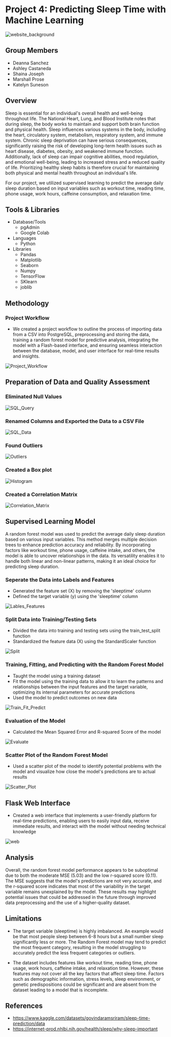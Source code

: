 # **Project 4: Predicting Sleep Time with Machine Learning**
![website_background](assests/Background.jpg)

## **Group Members** 
* Deanna Sanchez
* Ashley Castaneda
* Shaina Joseph
* Marshall Prose
* Katelyn Suneson

## **Overview** 
Sleep is essential for an individual's overall health and well-being throughout life. The National Heart, Lung, and Blood Institute notes that during sleep, the body works to maintain and support both brain function and physical health. Sleep influences various systems in the body, including the heart, circulatory system, metabolism, respiratory system, and immune system. Chronic sleep deprivation can have serious consequences, significantly raising the risk of developing long-term health issues such as heart disease, diabetes, obesity, and weakened immune function. Additionally, lack of sleep can impair cognitive abilities, mood regulation, and emotional well-being, leading to increased stress and a reduced quality of life. Prioritizing healthy sleep habits is therefore crucial for maintaining both physical and mental health throughout an individual's life.

For our project, we utilized supervised learning to predict the average daily sleep duration based on input variables such as workout time, reading time, phone usage, work hours, caffeine consumption, and relaxation time. 

## **Tools & Libraries**
* Database/Tools
  * pgAdmin
  * Google Colab
* Languages 
  * Python
* Libraries
  * Pandas
  * Matplotlib
  * Seaborn
  * Numpy
  * TensorFlow
  * SKlearn
  * joblib

## **Methodology**
### **Project Workflow**
* We created a project workflow to outline the process of importing data from a CSV into PostgreSQL, preprocessing and storing the data, training a random forest model for predictive analysis, integrating the model with a Flash-based interface, and ensuring seamless interaction between the database, model, and user interface for real-time results and insights.

![Project_Workflow](assests/Project_Workflow.png)

## **Preparation of Data and Quality Assessment**
### **Eliminated Null Values**

![SQL_Query](assests/SQL_Query.png)

### **Renamed Columns and Exported the Data to a CSV File**

![SQL_Data](assests/SQL_Data.png)

### **Found Outliers**

![Outliers](assests/Outliers.png)

### **Created a Box plot**

![Histogram](assests/Sleeptime_Boxplot.png)

### **Created a Correlation Matrix**

![Correlation_Matrix](assests/Correlation_Matrix.png)

## **Supervised Learning Model**
A random forest model was used to predict the average daily sleep duration based on various input variables. This method merges multiple decision trees to enhance prediction accuracy and reliability. By incorporating factors like workout time, phone usage, caffeine intake, and others, the model is able to uncover relationships in the data. Its versatility enables it to handle both linear and non-linear patterns, making it an ideal choice for predicting sleep duration.

### **Seperate the Data into Labels and Features**
  * Generated the feature set (X) by removing the 'sleeptime' column
  * Defined the target variable (y) using the 'sleeptime' column

  ![Lables_Features](assests/Labels_Features.png)

### **Split Data into Training/Testing Sets**
  * Divided the data into training and testing sets using the train_test_split function
  * Standardized the feature data (X) using the StandardScaler function

  ![Split](assests/Split.png)

### **Training, Fitting, and Predicting with the Random Forest Model**
  * Taught the model using a training dataset
  * Fit the model using the training data to allow it to learn the patterns and relationships between the input features and the target variable, optimizing its internal parameters for accurate predictions
  * Used the model to predict outcomes on new data

  ![Train_Fit_Predict](assests/Train_Fit_Predict.png)

### **Evaluation of the Model**
  * Calculated the Mean Squared Error and R-squared Score of the model

  ![Evaluate](assests/Evaluate.png)

 ### **Scatter Plot of the Random Forest Model**
  * Used a scatter plot of the model to identify potential problems with the model and visualize how close the model's predictions are to actual results

  ![Scatter_Plot](assests/Scatter_Plot.png)

## **Flask Web Interface**
* Created a web interface that implements a user-friendly platform for real-time predictions, enabling users to easily input data, receive immediate results, and interact with the model without needing technical knowledge

![web](assests/web.png)


## **Analysis**
Overall, the random forest model performance appears to be suboptimal due to both the moderate MSE (5.03) and the low r-squared score (0.11). The MSE suggests that the model's predictions are not very accurate, and the r-squared score indicates that most of the variability in the target variable remains unexplained by the model. These results may highlight potential issues that could be addressed in the future through improved data preprocessing and the use of a higher-quality dataset.

## **Limitations**
* The target variable (sleeptime) is highly imbalanced. An example would be that most people sleep between 6-8 hours but a small number sleep significantly less or more. The Random Forest model may tend to predict the most frequent category, resulting in the model struggling to accurately predict the less frequent categories or outliers.

* The dataset includes features like workout time, reading time, phone usage, work hours, caffeine intake, and relaxation time. However, these features may not cover all the key factors that affect sleep time. Factors such as demographic information, stress levels, sleep environment, or genetic predispositions could be significant and are absent from the dataset leading to a model that is incomplete.

## **References**
  * https://www.kaggle.com/datasets/govindaramsriram/sleep-time-prediction/data
  * https://internet-prod.nhlbi.nih.gov/health/sleep/why-sleep-important
  






